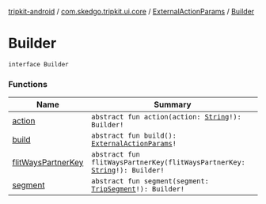 [tripkit-android](../../../index.md) / [com.skedgo.tripkit.ui.core](../../index.md) / [ExternalActionParams](../index.md) / [Builder](./index.md)

# Builder

`interface Builder`

### Functions

| Name | Summary |
|---|---|
| [action](action.md) | `abstract fun action(action: `[`String`](https://kotlinlang.org/api/latest/jvm/stdlib/kotlin/-string/index.html)`!): Builder!` |
| [build](build.md) | `abstract fun build(): `[`ExternalActionParams`](../index.md)`!` |
| [flitWaysPartnerKey](flit-ways-partner-key.md) | `abstract fun flitWaysPartnerKey(flitWaysPartnerKey: `[`String`](https://kotlinlang.org/api/latest/jvm/stdlib/kotlin/-string/index.html)`!): Builder!` |
| [segment](segment.md) | `abstract fun segment(segment: `[`TripSegment`](../../../com.skedgo.tripkit.routing/-trip-segment/index.md)`!): Builder!` |
